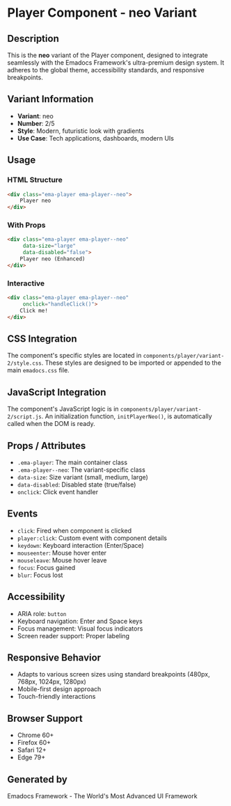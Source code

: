 # Player Component - neo Variant

## Description
This is the **neo** variant of the Player component, designed to integrate seamlessly with the Emadocs Framework's ultra-premium design system. It adheres to the global theme, accessibility standards, and responsive breakpoints.

## Variant Information
- **Variant**: neo
- **Number**: 2/5
- **Style**: Modern, futuristic look with gradients
- **Use Case**: Tech applications, dashboards, modern UIs

## Usage

### HTML Structure
```html
<div class="ema-player ema-player--neo">
    Player neo
</div>
```

### With Props
```html
<div class="ema-player ema-player--neo" 
     data-size="large" 
     data-disabled="false">
    Player neo (Enhanced)
</div>
```

### Interactive
```html
<div class="ema-player ema-player--neo" 
     onclick="handleClick()">
    Click me!
</div>
```

## CSS Integration
The component's specific styles are located in `components/player/variant-2/style.css`. These styles are designed to be imported or appended to the main `emadocs.css` file.

## JavaScript Integration
The component's JavaScript logic is in `components/player/variant-2/script.js`. An initialization function, `initPlayerNeo()`, is automatically called when the DOM is ready.

## Props / Attributes
- `.ema-player`: The main container class
- `.ema-player--neo`: The variant-specific class
- `data-size`: Size variant (small, medium, large)
- `data-disabled`: Disabled state (true/false)
- `onclick`: Click event handler

## Events
- `click`: Fired when component is clicked
- `player:click`: Custom event with component details
- `keydown`: Keyboard interaction (Enter/Space)
- `mouseenter`: Mouse hover enter
- `mouseleave`: Mouse hover leave
- `focus`: Focus gained
- `blur`: Focus lost

## Accessibility
- ARIA role: `button`
- Keyboard navigation: Enter and Space keys
- Focus management: Visual focus indicators
- Screen reader support: Proper labeling

## Responsive Behavior
- Adapts to various screen sizes using standard breakpoints (480px, 768px, 1024px, 1280px)
- Mobile-first design approach
- Touch-friendly interactions

## Browser Support
- Chrome 60+
- Firefox 60+
- Safari 12+
- Edge 79+

## Generated by
Emadocs Framework - The World's Most Advanced UI Framework

